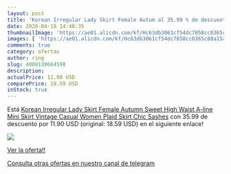 ```yaml
---
layout: post
title: 'Korean Irregular Lady Skirt Female Autum al 35.99 % de descuento'
date: 2020-04-18 14:48:35
thumbnailImage: 'https://ae01.alicdn.com/kf/Hc63db3061cf54dc7858cc0365c88a15af/Korean-Irregular-Lady-Skirt-Female-Autumn-Sweet-High-Waist-A-line-Mini-Skirt-Vintage-Casual-Women.jpg_350x350._SL200_.jpg'
images: [ 'https://ae01.alicdn.com/kf/Hc63db3061cf54dc7858cc0365c88a15af/Korean-Irregular-Lady-Skirt-Female-Autumn-Sweet-High-Waist-A-line-Mini-Skirt-Vintage-Casual-Women.jpg_350x350._SL200_.jpg' ]
comments: true
category: ofertas
author: ring
slug: 4000130664598
description:
actualPrice: 11.90 USD
comparePrice: 18.59 USD
inStock: true
---
```


Está [Korean Irregular Lady Skirt Female Autumn Sweet High Waist A-line Mini Skirt Vintage Casual Women Plaid Skirt Chic Sashes](https://www.amazon.com/dp/4000130664598/?tag=redken08-20) con 35.99 de descuento por 11.90 USD (original: 18.59 USD) en el siguiente enlace!

[![](https://ae01.alicdn.com/kf/Hc63db3061cf54dc7858cc0365c88a15af/Korean-Irregular-Lady-Skirt-Female-Autumn-Sweet-High-Waist-A-line-Mini-Skirt-Vintage-Casual-Women.jpg_350x350._SL200_.jpg)](https://www.amazon.com/dp/4000130664598/?tag=redken08-20)

[Ver la oferta!!](https://www.amazon.com/dp/4000130664598/?tag=redken08-20)

[Consulta otras ofertas en nuestro canal de telegram](https://t.me/s/ofertas25)
